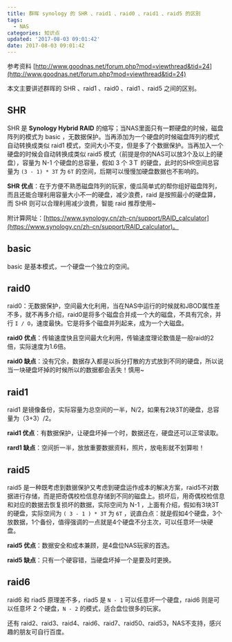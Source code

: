 ```yaml
---
title: 群晖 synology 的 SHR 、raid1 、raid0 、raid1 、raid5 的区别
tags:
  - NAS
categories: 知识点
updated: '2017-08-03 09:01:42'
date: 2017-08-03 09:01:42
---
```



参考资料 [http://www.goodnas.net/forum.php?mod=viewthread&tid=24](http://www.goodnas.net/forum.php?mod=viewthread&tid=24)

本文主要讲述群晖的 SHR 、raid1 、raid0 、raid1 、raid5 之间的区别。

<!--more-->



## SHR

SHR 是 **Synology Hybrid RAID** 的缩写；当NAS里面只有一颗硬盘的时候，磁盘阵列的模式为 basic ，无数据保护。当再添加为一个硬盘的时候磁盘阵列的模式自动转换成类似 raid1 模式，空间大小不变，但是多了个数据保护。当再加入一个硬盘的时候会自动转换成类似 raid5 模式（前提是你的NAS可以放3个及以上的硬盘），容量为 N-1 个硬盘的总容量，假如 3 个 3Ｔ 的硬盘，此时的SHR空间总容量为 `(3 - 1) * 3T` 为 `6T` 的空间，后期可以慢慢加硬盘数据也不影响的。

**SHR 优点**：在于方便不熟悉磁盘阵列的玩家，傻瓜简单式的帮你组好磁盘阵列，而且还能合理利用容量大小不一的硬盘，减少浪费，raid 是按照最小的硬盘算，而 SHR 则可以合理利用减少浪费，智能 raid 推荐使用~

附计算网址：[https://www.synology.cn/zh-cn/support/RAID_calculator](https://www.synology.cn/zh-cn/support/RAID_calculator)。

## basic

basic 是基本模式，一个硬盘一个独立的空间。

## raid0

raid0：无数据保护，空间最大化利用，当在NAS中运行的时候就和JBOD属性差不多，就不再多介绍，raid0是将多个磁盘合并成一个大的磁盘，不具有冗余，并行 `I / O`，速度最快。它是将多个磁盘并列起来，成为一个大磁盘。

**raid0 优点**：传输速度快且空间最大化利用，传输速度理论数值是一般raid的2倍，实际速度为1.6倍。

**raid0 缺点**：没有冗余，数据存入都是以拆分打散的方式放到不同的硬盘，所以说当一块硬盘坏掉的时候所以的数据都会丢失！慎用~

## raid1

raid1 是镜像备份，实际容量为总空间的一半，N/2，如果有2块3T的硬盘，总容量为（3+3）/2。

**raid1 优点**：有数据保护，让硬盘坏掉一个时，数据还在，硬盘还可以正常读取。

**rard1 缺点**：空间折一半，放放重要数据资料，照片，放电影就不划算啦！

## raid5

raid5 是一种既考虑到数据保护又考虑到硬盘运作成本的解决方案，raid5不对数据进行存储，而是把奇偶校检信息存储到不同的磁盘上。损坏后，用奇偶校检信息和对应的数据去恢复损坏的数据，实际空间为 N-1 ，上面有介绍，假如有3块3T的硬盘，实际空间为 `( 3 - 1 ) * 3T` 为 `6T` ，说直白点：就是假如4个硬盘，3个放数据，1个备份，值得强调的一点就是4个硬盘不分主次，可以任意坏一块硬盘。

**raid5 优点**：数据安全和成本兼顾，是4盘位NAS玩家的首选。

**raid5 缺点**：只有一个硬容错，当硬盘坏掉一个是要及时更换。

## raid6

raid6 和 riad5 原理差不多，riad5 是 `N - 1` 可以任意坏一个硬盘，raid6 则是可以任意坏 2 个硬盘，`N - 2` 的模式，适合盘位很多的玩家。

还有 raid2、raid3、raid4、raid6、raid7、raid50、raid53，NAS不支持，感兴趣的朋友可自行百度。
